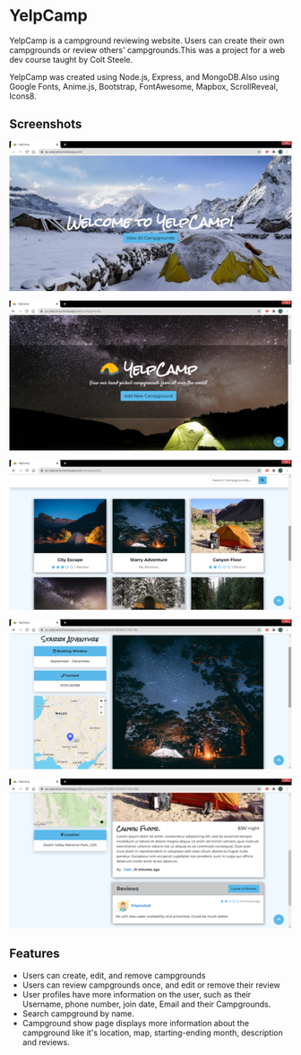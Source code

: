 # YelpCamp

YelpCamp is a campground reviewing website. Users can create their own campgrounds or review others' campgrounds.This was a project for a web dev course taught by Colt Steele.

YelpCamp was created using Node.js, Express, and MongoDB.Also using Google Fonts, Anime.js, Bootstrap, FontAwesome, Mapbox, ScrollReveal, Icons8.

## Screenshots
![Image1](https://github.com/reveurguy/YelpCamp/blob/master/screenshots/Screenshot%20(150).png?raw=true)

![Image2](https://github.com/reveurguy/YelpCamp/blob/master/screenshots/Screenshot%20(144).png?raw=true)

![Image3](https://github.com/reveurguy/YelpCamp/blob/master/screenshots/Screenshot%20(151).png?raw=true)

![Image4](https://github.com/reveurguy/YelpCamp/blob/master/screenshots/Screenshot%20(149).png?raw=true)

![Image5](https://github.com/reveurguy/YelpCamp/blob/master/screenshots/Screenshot%20(147).png?raw=true)

## Features
* Users can create, edit, and remove campgrounds
* Users can review campgrounds once, and edit or remove their review
* User profiles have more information on the user, such as their Username, phone number, join date, Email and their Campgrounds.
* Search campground by name.
* Campground show page displays more information about the campground like it's location, map, starting-ending month, description and reviews.
